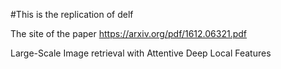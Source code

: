 
#This is the replication of delf

The site of the paper https://arxiv.org/pdf/1612.06321.pdf

Large-Scale Image retrieval with Attentive Deep Local Features
